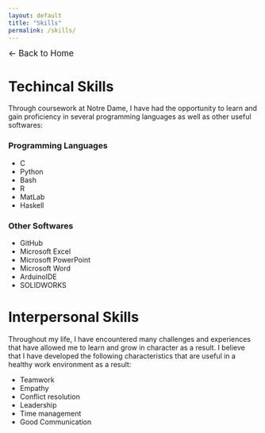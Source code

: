 ```yaml
---
layout: default
title: "Skills"
permalink: /skills/
---
```

<p><a href="/" style="text-decoration: none; font-size: 1.2em;">&#8592; Back to Home</a></p>

# Techincal Skills
Through coursework at Notre Dame, I have had the opportunity to learn and gain proficiency in several programming languages as well as other useful softwares:
### Programming Languages
- C
- Python
- Bash
- R
- MatLab
- Haskell

### Other Softwares
- GitHub
- Microsoft Excel
- Microsoft PowerPoint
- Microsoft Word
- ArduinoIDE
- SOLIDWORKS

# Interpersonal Skills
Throughout my life, I have encountered many challenges and experiences that have allowed me to learn and grow in character as a result. I believe that I have developed the following characteristics that are useful in a healthy work environment as a result: 
- Teamwork
- Empathy
- Conflict resolution
- Leadership
- Time management
- Good Communication
